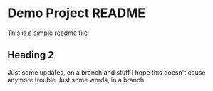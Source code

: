 # Demo Project README

This is a simple readme file

## Heading 2

Just some updates, on a branch and stuff
I hope this doesn't cause anymore trouble
Just some words, in a branch
